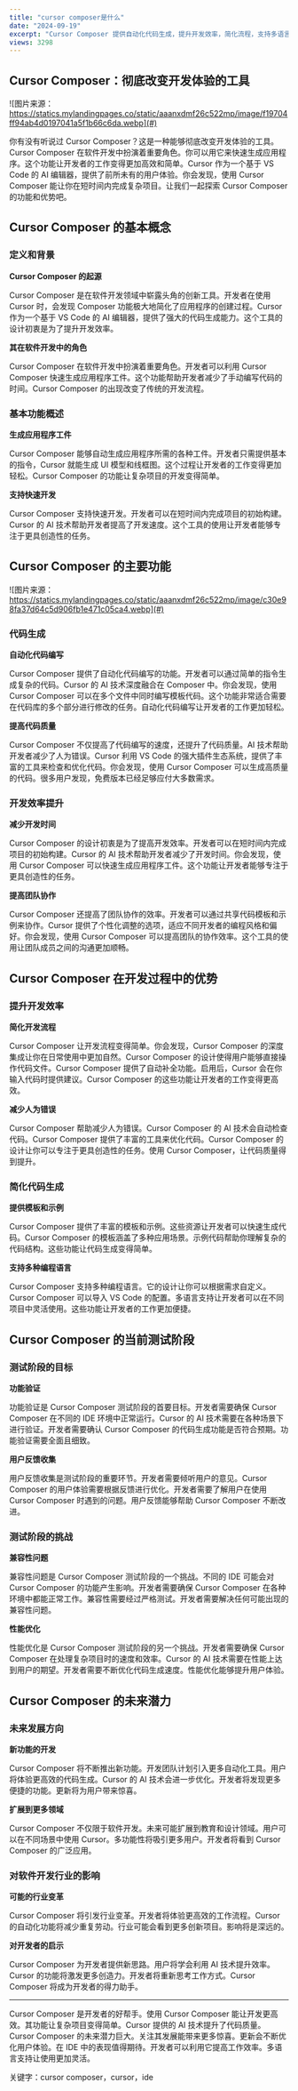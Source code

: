 ```yaml
---
title: "cursor composer是什么"
date: "2024-09-19"
excerpt: "Cursor Composer 提供自动化代码生成，提升开发效率，简化流程，支持多语言，助力软件开发行业变革。"
views: 3298
---
```


## Cursor Composer：彻底改变开发体验的工具

![图片来源：https://statics.mylandingpages.co/static/aaanxdmf26c522mp/image/f19704ff94ab4d0197041a5f1b66c6da.webp](#)

你有没有听说过 Cursor Composer？这是一种能够彻底改变开发体验的工具。Cursor Composer 在软件开发中扮演着重要角色。你可以用它来快速生成应用程序。这个功能让开发者的工作变得更加高效和简单。Cursor 作为一个基于 VS Code 的 AI 编辑器，提供了前所未有的用户体验。你会发现，使用 Cursor Composer 能让你在短时间内完成复杂项目。让我们一起探索 Cursor Composer 的功能和优势吧。

## Cursor Composer 的基本概念

### 定义和背景

**Cursor Composer 的起源**

Cursor Composer 是在软件开发领域中崭露头角的创新工具。开发者在使用 Cursor 时，会发现 Composer 功能极大地简化了应用程序的创建过程。Cursor 作为一个基于 VS Code 的 AI 编辑器，提供了强大的代码生成能力。这个工具的设计初衷是为了提升开发效率。

**其在软件开发中的角色**

Cursor Composer 在软件开发中扮演着重要角色。开发者可以利用 Cursor Composer 快速生成应用程序工件。这个功能帮助开发者减少了手动编写代码的时间。Cursor Composer 的出现改变了传统的开发流程。

### 基本功能概述

**生成应用程序工件**

Cursor Composer 能够自动生成应用程序所需的各种工件。开发者只需提供基本的指令，Cursor 就能生成 UI 模型和线框图。这个过程让开发者的工作变得更加轻松。Cursor Composer 的功能让复杂项目的开发变得简单。

**支持快速开发**

Cursor Composer 支持快速开发。开发者可以在短时间内完成项目的初始构建。Cursor 的 AI 技术帮助开发者提高了开发速度。这个工具的使用让开发者能够专注于更具创造性的任务。

## Cursor Composer 的主要功能

![图片来源：https://statics.mylandingpages.co/static/aaanxdmf26c522mp/image/c30e98fa37d64c5d906fb1e471c05ca4.webp](#)

### 代码生成

**自动化代码编写**

Cursor Composer 提供了自动化代码编写的功能。开发者可以通过简单的指令生成复杂的代码。Cursor 的 AI 技术深度融合在 Composer 中。你会发现，使用 Cursor Composer 可以在多个文件中同时编写模板代码。这个功能非常适合需要在代码库的多个部分进行修改的任务。自动化代码编写让开发者的工作更加轻松。

**提高代码质量**

Cursor Composer 不仅提高了代码编写的速度，还提升了代码质量。AI 技术帮助开发者减少了人为错误。Cursor 利用 VS Code 的强大插件生态系统，提供了丰富的工具来检查和优化代码。你会发现，使用 Cursor Composer 可以生成高质量的代码。很多用户发现，免费版本已经足够应付大多数需求。

### 开发效率提升

**减少开发时间**

Cursor Composer 的设计初衷是为了提高开发效率。开发者可以在短时间内完成项目的初始构建。Cursor 的 AI 技术帮助开发者减少了开发时间。你会发现，使用 Cursor Composer 可以快速生成应用程序工件。这个功能让开发者能够专注于更具创造性的任务。

**提高团队协作**

Cursor Composer 还提高了团队协作的效率。开发者可以通过共享代码模板和示例来协作。Cursor 提供了个性化调整的选项，适应不同开发者的编程风格和偏好。你会发现，使用 Cursor Composer 可以提高团队的协作效率。这个工具的使用让团队成员之间的沟通更加顺畅。

## Cursor Composer 在开发过程中的优势

### 提升开发效率

**简化开发流程**

Cursor Composer 让开发流程变得简单。你会发现，Cursor Composer 的深度集成让你在日常使用中更加自然。Cursor Composer 的设计使得用户能够直接操作代码文件。Cursor Composer 提供了自动补全功能。启用后，Cursor 会在你输入代码时提供建议。Cursor Composer 的这些功能让开发者的工作变得更高效。

**减少人为错误**

Cursor Composer 帮助减少人为错误。Cursor Composer 的 AI 技术会自动检查代码。Cursor Composer 提供了丰富的工具来优化代码。Cursor Composer 的设计让你可以专注于更具创造性的任务。使用 Cursor Composer，让代码质量得到提升。

### 简化代码生成

**提供模板和示例**

Cursor Composer 提供了丰富的模板和示例。这些资源让开发者可以快速生成代码。Cursor Composer 的模板涵盖了多种应用场景。示例代码帮助你理解复杂的代码结构。这些功能让代码生成变得简单。

**支持多种编程语言**

Cursor Composer 支持多种编程语言。它的设计让你可以根据需求自定义。Cursor Composer 可以导入 VS Code 的配置。多语言支持让开发者可以在不同项目中灵活使用。这些功能让开发者的工作更加便捷。

## Cursor Composer 的当前测试阶段

### 测试阶段的目标

**功能验证**

功能验证是 Cursor Composer 测试阶段的首要目标。开发者需要确保 Cursor Composer 在不同的 IDE 环境中正常运行。Cursor 的 AI 技术需要在各种场景下进行验证。开发者需要确认 Cursor Composer 的代码生成功能是否符合预期。功能验证需要全面且细致。

**用户反馈收集**

用户反馈收集是测试阶段的重要环节。开发者需要倾听用户的意见。Cursor Composer 的用户体验需要根据反馈进行优化。开发者需要了解用户在使用 Cursor Composer 时遇到的问题。用户反馈能够帮助 Cursor Composer 不断改进。

### 测试阶段的挑战

**兼容性问题**

兼容性问题是 Cursor Composer 测试阶段的一个挑战。不同的 IDE 可能会对 Cursor Composer 的功能产生影响。开发者需要确保 Cursor Composer 在各种环境中都能正常工作。兼容性需要经过严格测试。开发者需要解决任何可能出现的兼容性问题。

**性能优化**

性能优化是 Cursor Composer 测试阶段的另一个挑战。开发者需要确保 Cursor Composer 在处理复杂项目时的速度和效率。Cursor 的 AI 技术需要在性能上达到用户的期望。开发者需要不断优化代码生成速度。性能优化能够提升用户体验。

## Cursor Composer 的未来潜力

### 未来发展方向

**新功能的开发**

Cursor Composer 将不断推出新功能。开发团队计划引入更多自动化工具。用户将体验更高效的代码生成。Cursor 的 AI 技术会进一步优化。开发者将发现更多便捷的功能。更新将为用户带来惊喜。

**扩展到更多领域**

Cursor Composer 不仅限于软件开发。未来可能扩展到教育和设计领域。用户可以在不同场景中使用 Cursor。多功能性将吸引更多用户。开发者将看到 Cursor Composer 的广泛应用。

### 对软件开发行业的影响

**可能的行业变革**

Cursor Composer 将引发行业变革。开发者将体验更高效的工作流程。Cursor 的自动化功能将减少重复劳动。行业可能会看到更多创新项目。影响将是深远的。

**对开发者的启示**

Cursor Composer 为开发者提供新思路。用户将学会利用 AI 技术提升效率。Cursor 的功能将激发更多创造力。开发者将重新思考工作方式。Cursor Composer 将成为开发者的得力助手。

---

Cursor Composer 是开发者的好帮手。使用 Cursor Composer 能让开发更高效。其功能让复杂项目变得简单。Cursor 提供的 AI 技术提升了代码质量。Cursor Composer 的未来潜力巨大。关注其发展能带来更多惊喜。更新会不断优化用户体验。在 IDE 中的表现值得期待。开发者可以利用它提高工作效率。多语言支持让使用更加灵活。

关键字：cursor composer，cursor，ide